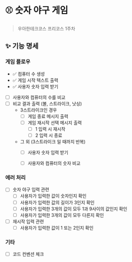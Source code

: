 # ⚾ 숫자 야구 게임
> 우아한테크코스 프리코스 1주차

## ✨ 기능 명세
### 게임 플로우

- ✅ 컴퓨터 수 생성 
- ✅ 게임 시작 텍스트 출력
- ✅ 사용자 숫자 입력 받기
-  [ ] 사용자와 컴퓨터의 수를 비교
- [ ] 비교 결과 출력 (볼, 스트라이크, 낫싱)
    - 3스트라이크인 경우
        - [ ] 게임 종료 메시지 출력
        - [ ] 게임 재시작 선택 메시지 출력
            - [ ] 1 입력 시 재시작
            - [ ] 2 입력 시 종료
    - 그 외 (3스트라이크 일 때까지 반복)
        - [ ] 사용자 숫자 입력 받기
        - [ ] 사용자와 컴퓨터의 숫자 비교


### 에러 처리
- [ ] 숫자 야구 입력 관련
    - [ ] 사용자가 입력한 값이 숫자인지 확인
    - [ ] 사용자가 입력한 값의 길이가 3인지 확인
    - [ ] 사용자가 입력한 3개의 값이 모두 1과 9사이의 값인지 확인
    - [ ] 사용자가 입력한 3개의 값이 모두 다른지 확인
- [ ] 재시작 입력 관련
    - [ ] 사용자가 입력한 값이 1 또는 2인지 확인

### 기타
- [ ] 코드 컨벤션 체크